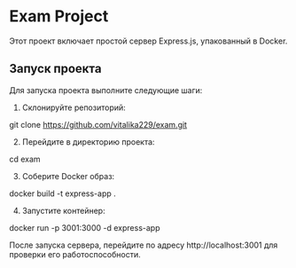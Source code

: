 # Exam Project

Этот проект включает простой сервер Express.js, упакованный в Docker.

## Запуск проекта

Для запуска проекта выполните следующие шаги:

1. Склонируйте репозиторий:

git clone https://github.com/vitalika229/exam.git

2. Перейдите в директорию проекта:

cd exam 

3. Соберите Docker образ:

docker build -t express-app .

4. Запустите контейнер:

docker run -p 3001:3000 -d express-app

После запуска сервера, перейдите по адресу http://localhost:3001 для проверки его работоспособности.

